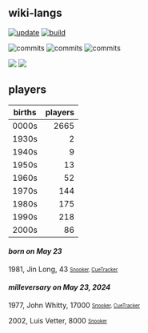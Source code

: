 ## wiki-langs
[![update](https://github.com/dreamerminsk/wiki-langs/actions/workflows/update-tables.yml/badge.svg)](https://github.com/dreamerminsk/wiki-langs/actions/workflows/update-tables.yml)
[![build](https://github.com/dreamerminsk/wiki-langs/actions/workflows/build.yml/badge.svg)](https://github.com/dreamerminsk/wiki-langs/actions/workflows/build.yml)

![commits](https://img.shields.io/github/commit-activity/y/dreamerminsk/wiki-langs)
![commits](https://img.shields.io/github/commit-activity/m/dreamerminsk/wiki-langs)
![commits](https://img.shields.io/github/commit-activity/w/dreamerminsk/wiki-langs)

![](https://img.shields.io/github/languages/code-size/dreamerminsk/wiki-langs)
![](https://img.shields.io/github/repo-size/dreamerminsk/wiki-langs)

## players
| births | players |
| :----: | ------: |
| 0000s | 2665 |
| 1930s | 2 |
| 1940s | 9 |
| 1950s | 13 |
| 1960s | 52 |
| 1970s | 144 |
| 1980s | 175 |
| 1990s | 218 |
| 2000s | 86 |

#### ***born on May 23***
1981, Jin Long, 43 <sub><sup>[Snooker](http://www.snooker.org/res/index.asp?player=283), [CueTracker](http://cuetracker.net/Players/jin-long/)</sup></sub>


#### ***milleversary on May 23, 2024***
1977, John Whitty, 17000 <sub><sup>[Snooker](http://www.snooker.org/res/index.asp?player=195), [CueTracker](http://cuetracker.net/Players/john-whitty/)</sup></sub>

2002, Luis Vetter, 8000 <sub><sup>[Snooker](http://www.snooker.org/res/index.asp?player=2253)</sup></sub>



